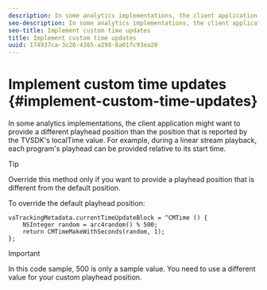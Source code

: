 ```yaml
---
description: In some analytics implementations, the client application might want to provide a different playhead position than the position that is reported by the TVSDK's localTime value. For example, during a linear stream playback, each program's playhead can be provided relative to its start time.
seo-description: In some analytics implementations, the client application might want to provide a different playhead position than the position that is reported by the TVSDK's localTime value. For example, during a linear stream playback, each program's playhead can be provided relative to its start time.
seo-title: Implement custom time updates
title: Implement custom time updates
uuid: 174937ca-3c26-4385-a298-8a01fc93ea20
---
```


# Implement custom time updates {#implement-custom-time-updates}

In some analytics implementations, the client application might want to provide a different playhead position than the position that is reported by the TVSDK's localTime value. For example, during a linear stream playback, each program's playhead can be provided relative to its start time.

>[!TIP]
>
>Override this method only if you want to provide a playhead position that is different from the default position.

To override the default playhead position:

```
vaTrackingMetadata.currentTimeUpdateBlock = ^CMTime () { 
    NSInteger random = arc4random() % 500;  
    return CMTimeMakeWithSeconds(random, 1); 
};
```

   >[!IMPORTANT]
   >
   >In this code sample, 500 is only a sample value. You need to use a different value for your custom playhead position.